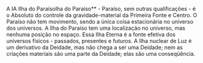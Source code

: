 ﻿A IA Ilha do Paraísolha do Paraíso** - Paraíso, sem outras qualificações - é o Absoluto do controle da gravidade-material da Primeira Fonte e Centro. O Paraíso não tem movimento, sendo a única coisa estacionária no universo dos universos. A Ilha do Paraíso tem uma localização no universo, mas nenhuma posição no espaço. Essa Ilha Eterna é a fonte efetiva dos universos físicos - passados, presentes e futuros. A Ilha nuclear de Luz  é um derivativo da Deidade, mas não chega a ser uma Deidade; nem as criações materiais são uma parte da Deidade; elas são uma conseqüência.